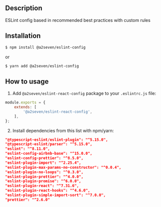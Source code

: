 ## Description

ESLint config based in recommended best practices with custom rules

## Installation

```bash
$ npm install @a2seven/eslint-config
```
or
```bash
$ yarn add @a2seven/eslint-config
```

## How to usage

1. Add `@a2seven/eslint-react-config` package to your `.eslintrc.js` file:

```javascript
module.exports = {
    extends: [
        '@a2seven/eslint-react-config',
    ],
};
```

2. Install dependencies from this list with npm/yarn:

```json
"@typescript-eslint/eslint-plugin": "^5.15.0",
"@typescript-eslint/parser": "^5.15.0",
"eslint": "^8.11.0",
"eslint-config-airbnb-base": "^15.0.0",
"eslint-config-prettier": "^8.5.0",
"eslint-plugin-import": "^2.25.4",
"eslint-plugin-max-params-no-constructor": "^0.0.4",
"eslint-plugin-no-loops": "^0.3.0",
"eslint-plugin-prettier": "^4.0.0",
"eslint-plugin-promise": "^6.0.0",
"eslint-plugin-react": "^7.31.6",
"eslint-plugin-react-hooks": "^4.6.0",
"eslint-plugin-simple-import-sort": "^7.0.0",
"prettier": "^2.6.0"
```
